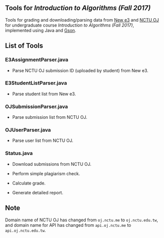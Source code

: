 ## Tools for *Introduction to Algorithms (Fall 2017)*
Tools for grading and downloading/parsing data from [New e3](https://e3new.nctu.edu.tw/) and [NCTU OJ](https://oj.nctu.edu.tw/) for undergraduate course *Introduction to Algorithms (Fall 2017)*, implemented using Java and [Gson](https://github.com/google/gson).

## List of Tools
### E3AssignmentParser.java
- Parse NCTU OJ submission ID (uploaded by student) from New e3.

### E3StudentListParser.java
- Parse student list from New e3.

### OJSubmissionParser.java
- Parse submission list from NCTU OJ.

### OJUserParser.java
- Parse user list from NCTU OJ.

### Status.java
- Download submissions from NCTU OJ.

- Perform simple plagiarism check.

- Calculate grade.

- Generate detailed report.

## Note
Domain name of NCTU OJ has changed from `oj.nctu.me` to `oj.nctu.edu.tw`, and domain name for API has changed from `api.oj.nctu.me` to `api.oj.nctu.edu.tw`.

